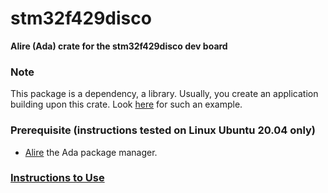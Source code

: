 # stm32f429disco

**Alire (Ada) crate for the stm32f429disco dev board**

### Note ###
This package is a dependency, a library. Usually, you create an application building upon this crate.
Look [here](https://github.com/GNAT-Academic-Program/stm32_blinky_demo) for such an example.

### Prerequisite (instructions tested on Linux Ubuntu 20.04 only)

- [Alire](https://github.com/alire-project/alire/releases) the Ada package manager.

### [Instructions to Use](https://github.com/GNAT-Academic-Program#install-alire-an-ada-package-manager) ###
